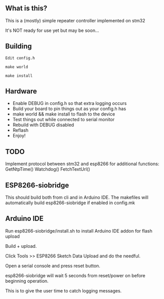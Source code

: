 What is this?
-------------

This is a (mostly) simple repeater controller implemented on stm32

It's NOT ready for use yet but may be soon...


Building
--------
	Edit config.h

	make world

	make install


Hardware
--------
* Enable DEBUG in config.h so that extra logging occurs
* Build your board to pin things out as your config.h has
* make world && make install to flash to the device
* Test things out while connected to serial monitor
* Rebuild with DEBUG disabled
* Reflash
* Enjoy!

TODO
----
Implement protocol between stm32 and esp8266 for additional functions:
	GetNtpTime()
	Watchdog()
	FetchTextUrl()




ESP8266-siobridge
-----------------
This should build both from cli and in Arduino IDE.
The makefiles will automatically build esp8266-siobridge if enabled in
config.mk

Arduino IDE
-----------
Run esp8266-siobridge/install.sh to install Arduino IDE addon for flash upload

Build + upload.

Click Tools >> ESP8266 Sketch Data Upload and do the needful.

Open a serial console and press reset button.

esp8266-siobridge will wait 5 seconds from reset/power on before beginning
operation.

This is to give the user time to catch logging messages.
